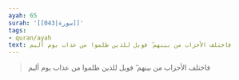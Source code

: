 ```yaml
---
ayah: 65
surah: '[[043|سورة]]'
tags:
- quran/ayah
text: فاختلف الأحزاب من بينهم ۖ فويل للذين ظلموا من عذاب يوم أليم
---
```

> فاختلف الأحزاب من بينهم ۖ فويل للذين ظلموا من عذاب يوم أليم
